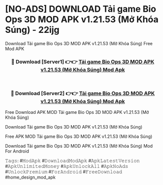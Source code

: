 # [NO-ADS] DOWNLOAD Tải game Bio Ops 3D MOD APK v1.21.53 (Mở Khóa Súng) - 22ijg
Download Tải game Bio Ops 3D MOD APK v1.21.53 (Mở Khóa Súng) Free Mod APK

<div align="center">
<h3>🔴 Download [Server1] 👉👉 <a href="https://apk-comot.site?title=Tải_game_Bio_Ops_3D_MOD_APK_v1.21.53_(Mở_Khóa_Súng)">Tải game Bio Ops 3D MOD APK v1.21.53 (Mở Khóa Súng) Mod Apk</a></h3><br>

<h3>🔴 Download [Server2] 👉👉 <a href="https://apk-comot.site?title=Tải_game_Bio_Ops_3D_MOD_APK_v1.21.53_(Mở_Khóa_Súng)">Tải game Bio Ops 3D MOD APK v1.21.53 (Mở Khóa Súng) Mod Apk</a></h3>
</div>


Free Download APK MOD Tải game Bio Ops 3D MOD APK v1.21.53 (Mở Khóa Súng)

Download Tải game Bio Ops 3D MOD APK v1.21.53 (Mở Khóa Súng) 

Free APK MOD Tải game Bio Ops 3D MOD APK v1.21.53 (Mở Khóa Súng) 

Download Tải game Bio Ops 3D MOD APK v1.21.53 (Mở Khóa Súng) Mod For Android

𝚃𝚊𝚐𝚜: #𝙼𝚘𝚍𝙰𝚙𝚔 #𝙳𝚘𝚠𝚗𝚕𝚘𝚊𝚍𝙼𝚘𝚍𝙰𝚙𝚔 #𝙰𝚙𝚔𝙻𝚊𝚝𝚎𝚜𝚝𝚅𝚎𝚛𝚜𝚒𝚘𝚗 #𝙰𝚙𝚔𝚄𝚗𝚕𝚒𝚖𝚒𝚝𝚎𝚍𝙼𝚘𝚗𝚎𝚢 #𝙰𝚙𝚔𝚄𝚗𝚕𝚘𝚌𝚔𝙰𝚕𝚕 #𝙰𝚙𝚔𝙽𝚘𝙰𝚍𝚜 #𝚄𝚗𝚕𝚘𝚌𝚔𝙿𝚛𝚎𝚖𝚒𝚞𝚖 #𝙵𝚘𝚛𝙰𝚗𝚍𝚛𝚘𝚒𝚍 #𝙵𝚛𝚎𝚎𝙳𝚘𝚠𝚗𝚕𝚘𝚊𝚍 #home_design_mod_apk